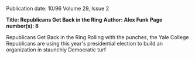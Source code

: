 Publication date: 10/96
Volume 29, Issue 2

**Title: Republicans Get Back in the Ring**
**Author: Alex Funk**
**Page number(s): 8**


Republicans Get Back in the Ring 
Rolling with the punches, the Yale College Republicans are using this year's 
presidential election to build an organization in staunchly Democratic turf